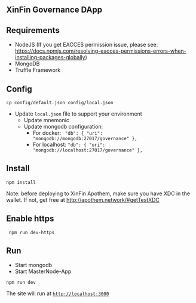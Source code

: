 ## XinFin Governance DApp

## Requirements
- NodeJS (If you get EACCES permission issue, please see: https://docs.npmjs.com/resolving-eacces-permissions-errors-when-installing-packages-globally)
- MongoDB
- Truffle Framework

## Config
```
cp config/default.json config/local.json
```
- Update `local.json` file to support your environment
  - Update mnemonic
  - Update mongodb configuration:
      - For docker:
      `  "db": {
      "uri": "mongodb://mongodb:27017/governance"
      },
    `
      - For localhost: 
      `
      "db": {
      "uri": "mongodb://localhost:27017/governance"
    },
    `

## Install
```
npm install

```
Note: before deploying to XinFin Apothem, make sure you have XDC in the wallet. If not, get free at http://apothem.network/#getTestXDC

## Enable https
``` npm run dev-https```
## Run
- Start mongodb
- Start MasterNode-App
```
npm run dev
```
The site will run at [`http://localhost:3000`](http://localhost:3000)

